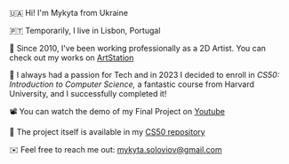 🇺🇦 Hi! I'm Mykyta from Ukraine

🇵🇹 Temporarily, I live in Lisbon, Portugal

🎨 Since 2010, I've been working professionally as a 2D Artist. You can check out my works on <a href="https://www.artstation.com/mykyta_soloviov">ArtStation</a>

🤖 I always had a passion for Tech and in 2023 I decided to enroll in <i>CS50: Introduction to Computer Science,</i> a fantastic course from Harvard University, and I successfully completed it!

📽️ You can watch the demo of my Final Project on <a href="https://youtu.be/IIwnNInCA_8">Youtube</a>

💾 The project itself is available in my <a href="https://github.com/mykyta-so/CS50">CS50 repository</a>

✉️ Feel free to reach me out: mykyta.soloviov@gmail.com
